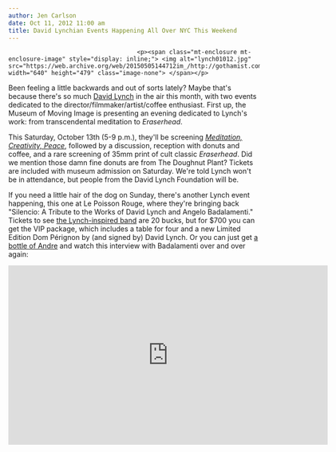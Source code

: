 ```yaml
---
author: Jen Carlson
date: Oct 11, 2012 11:00 am
title: David Lynchian Events Happening All Over NYC This Weekend
---
```


	
										<p><span class="mt-enclosure mt-enclosure-image" style="display: inline;"> <img alt="lynch01012.jpg" src="https://web.archive.org/web/20150505144712im_/http://gothamist.com/attachments/arts_jen/lynch01012.jpg" width="640" height="479" class="image-none"> </span></p>

<p>Been feeling a little backwards and out of sorts lately? Maybe that&apos;s because there&apos;s so much <a href="https://web.archive.org/web/20150505144712/http://gothamist.com/tags/davidlynch">David Lynch</a> in the air this month, with two events dedicated to the director/filmmaker/artist/coffee enthusiast. First up, the Museum of Moving Image is presenting an evening dedicated to Lynch&apos;s work: from transcendental meditation to <em>Eraserhead</em>.</p>

<p>This Saturday, October 13th (5-9 p.m.), they&apos;ll be screening <a href="https://web.archive.org/web/20150505144712/http://www.movingimage.us/films/2012/10/13/detail/david-lynch-meditation-creativity-peace/"><em>Meditation, Creativity, Peace</em></a>, followed by a discussion, reception with donuts and coffee, and a rare screening of 35mm print of cult classic <em>Eraserhead</em>. Did we mention those damn fine donuts are from The Doughnut Plant? Tickets are included with museum admission on Saturday. We&apos;re told Lynch won&apos;t be in attendance, but people from the David Lynch Foundation will be.</p>

<p>If you need a little hair of the dog on Sunday, there&apos;s another Lynch event happening, this one at Le Poisson Rouge, where they&apos;re bringing back &quot;Silencio: A Tribute to the Works of David Lynch and Angelo Badalamenti.&quot; Tickets to see <a href="https://web.archive.org/web/20150505144712/http://lepoissonrouge.com/events/artist/4682">the Lynch-inspired band</a> are 20 bucks, but for $700 you can get the VIP package, which includes a table for four and a new Limited Edition Dom P&#xE9;rignon by (and signed by) David Lynch. Or you can just get <a href="https://web.archive.org/web/20150505144712/http://www.bevmo.com/Shop/ProductDetail.aspx?productid=2066">a bottle of Andre</a> and watch this interview with Badalamenti over and over again:</p>

<p><iframe width="640" height="360" src="https://web.archive.org/web/20150505144712if_/http://www.youtube-nocookie.com/embed/SwvSFOEfHJE" frameborder="0" allowfullscreen></iframe></p>					
										
									
				